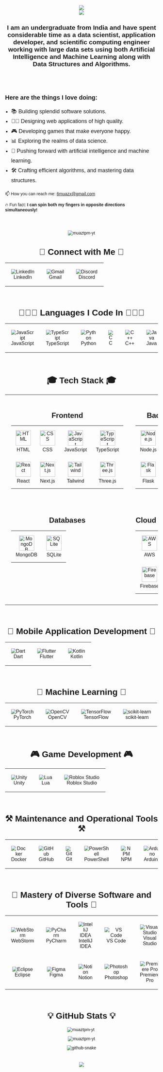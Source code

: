 <head>
  <link href="https://fonts.googleapis.com/css2?family=Poppins:wght@400;700&display=swap" rel="stylesheet">
</head>

<div style="font-family: 'Poppins', sans-serif;">
  <h1 align="center">
    <img src="https://readme-typing-svg.herokuapp.com?font=Poppins&weight=700&size=35&duration=2000&pause=1000&color=4169E1&center=true&vCenter=true&width=435&lines=Hello+World!+%F0%9F%91%8B" /> <br>
    <img src="https://readme-typing-svg.herokuapp.com?font=Poppins&weight=700&size=35&duration=2000&pause=1000&color=4169E1&center=true&vCenter=true&width=550&lines=I'm+Muaz+Ismail+Mohammed!" /> <br>
  </h1>

  <h2 align="center">
    I am an undergraduate from India and have spent considerable time as a data scientist, application developer, and scientific computing engineer working with large data sets using both Artificial Intelligence and Machine Learning along with Data Structures and Algorithms.<br/>&nbsp;
  </h2>

  <br/>

  <div style="margin-top: 30px;">
      <h3 align="left" style="margin-bottom: 15px; font-size: 20px; font-weight: bold;">Here are the things I love doing:</h3>
      <ul style="padding-left: 20px; font-size: 18px; line-height: 1.8;">
          <li>📚 Building splendid software solutions.</li>
          <li>👩🏿 Designing web applications of high quality.</li>
          <li>🎮 Developing games that make everyone happy.</li>
          <li>📊 Exploring the realms of data science.</li>
          <li>🧠 Pushing forward with artificial intelligence and machine learning.</li>
          <li>🛠️ Crafting efficient algorithms, and mastering data structures.</li>
      </ul>
  </div>


  <div style="margin-bottom: 30px;">
      <p>
      📫 How you can reach me: <a href="mailto:6muazx@gmail.com">6muazx@gmail.com</a>
      </p>
      <p>🔥 Fun fact: <strong>I can spin both my fingers in opposite directions simultaneously!</strong></p>
  </div>

  <br/>

  <p align="center">
    <img src="https://komarev.com/ghpvc/?username=muaztpm-yt&label=Profile%20views&color=0e75b6&style=flat" alt="muaztpm-yt" />
  </p>

  <h1 align="center">🔗 Connect with Me 🔗</h1>
  <table align="center" style="border-collapse: collapse; border-spacing: 0;">
    <tr>
      <td align="center" style="border: none; padding: 20px;">
        <img src="https://skillicons.dev/icons?i=linkedin" alt="LinkedIn" />
        <br>
        LinkedIn
      </td>
      <td align="center" style="border: none; padding: 20px;">
        <img src="https://skillicons.dev/icons?i=gmail" alt="Gmail" />
        <br>
        Gmail
      </td>
      <td align="center" style="border: none; padding: 20px;">
        <img src="https://skillicons.dev/icons?i=discord" alt="Discord" />
        <br>
        Discord
      </td>
    </tr>
  </table>

  <div align="center">

  <br/>

  <h1 align="center">👨🏻‍💻 Languages I Code In 👨🏻‍💻</h1>
  <table align="center" style="border-collapse: collapse; border-spacing: 0;">
    <tr>
      <td align="center" style="border: none; padding: 20px;">
        <img src="https://skillicons.dev/icons?i=javascript" alt="JavaScript" />
        <br>
        JavaScript
      </td>
      <td align="center" style="border: none; padding: 20px;">
        <img src="https://skillicons.dev/icons?i=typescript" alt="TypeScript" />
        <br>
        TypeScript
      </td>
      <td align="center" style="border: none; padding: 20px;">
        <img src="https://skillicons.dev/icons?i=python" alt="Python" />
        <br>
        Python
      </td>
      <td align="center" style="border: none; padding: 20px;">
        <img src="https://skillicons.dev/icons?i=c" alt="C" />
        <br>
        C
      </td>
      <td align="center" style="border: none; padding: 20px;">
        <img src="https://skillicons.dev/icons?i=cpp" alt="C++" />
        <br>
        C++
      </td>
      <td align="center" style="border: none; padding: 20px;">
        <img src="https://skillicons.dev/icons?i=java" alt="Java" />
        <br>
        Java
      </td>
    </tr>
  </table>

  <br/>

<h1 align="center">🎓 Tech Stack 🎓</h1>

<table align="center" width="100%">
  <tr>
    <!-- Frontend Section -->
    <td align="center" style="vertical-align: top; padding: 20px;">
      <div align="center">
        <h2>Frontend</h2>
        <table align="center">
          <tr>
            <td align="center" style="padding: 15px; text-align: center;">
              <img src="https://skillicons.dev/icons?i=html" alt="HTML" style="width: 50px; height: 50px;" />
              <br><span style="display: block; margin-top: 5px;">HTML</span>
            </td>
            <td align="center" style="padding: 15px; text-align: center;">
              <img src="https://skillicons.dev/icons?i=css" alt="CSS" style="width: 50px; height: 50px;" />
              <br><span style="display: block; margin-top: 5px;">CSS</span>
            </td>
            <td align="center" style="padding: 15px; text-align: center;">
              <img src="https://skillicons.dev/icons?i=js" alt="JavaScript" style="width: 50px; height: 50px;" />
              <br><span style="display: block; margin-top: 5px;">JavaScript</span>
            </td>
            <td align="center" style="padding: 15px; text-align: center;">
              <img src="https://skillicons.dev/icons?i=typescript" alt="TypeScript" style="width: 50px; height: 50px;" />
              <br><span style="display: block; margin-top: 5px;">TypeScript</span>
            </td>
          </tr>
          <tr>
            <td align="center" style="padding: 15px; text-align: center;">
              <img src="https://skillicons.dev/icons?i=react" alt="React" style="width: 50px; height: 50px;" />
              <br><span style="display: block; margin-top: 5px;">React</span>
            </td>
            <td align="center" style="padding: 15px; text-align: center;">
              <img src="https://skillicons.dev/icons?i=nextjs" alt="Next.js" style="width: 50px; height: 50px;" />
              <br><span style="display: block; margin-top: 5px;">Next.js</span>
            </td>
            <td align="center" style="padding: 15px; text-align: center;">
              <img src="https://skillicons.dev/icons?i=tailwind" alt="Tailwind" style="width: 50px; height: 50px;" />
              <br><span style="display: block; margin-top: 5px;">Tailwind</span>
            </td>
            <td align="center" style="padding: 15px; text-align: center;">
              <img src="https://skillicons.dev/icons?i=threejs" alt="Three.js" style="width: 50px; height: 50px;" />
              <br><span style="display: block; margin-top: 5px;">Three.js</span>
            </td>
          </tr>
        </table>
      </div>
    </td>
    <td align="center" style="vertical-align: top; padding: 20px;">
      <div align="center">
        <h2>Backend</h2>
        <table align="center">
          <tr>
            <td align="center" style="padding: 15px; text-align: center;">
              <img src="https://skillicons.dev/icons?i=nodejs" alt="Node.js" style="width: 50px; height: 50px;" />
              <br><span style="display: block; margin-top: 5px;">Node.js</span>
            </td>
            <td align="center" style="padding: 15px; text-align: center;">
              <img src="https://skillicons.dev/icons?i=django" alt="Django" style="width: 50px; height: 50px;" />
              <br><span style="display: block; margin-top: 5px;">Django</span>
            </td>
          </tr>
          <tr>
            <td align="center" style="padding: 15px; text-align: center;">
              <img src="https://skillicons.dev/icons?i=flask" alt="Flask" style="width: 50px; height: 50px;" />
              <br><span style="display: block; margin-top: 5px;">Flask</span>
            </td>
            <td align="center" style="padding: 15px; text-align: center;">
              <img src="https://skillicons.dev/icons?i=mysql" alt="MySQL" style="width: 50px; height: 50px;" />
              <br><span style="display: block; margin-top: 5px;">MySQL</span>
            </td>
          </tr>
        </table>
      </div>
    </td>
  </tr>

  <tr>
    <!-- Databases Section -->
    <td align="center" style="vertical-align: top; padding: 20px;">
      <div align="center">
        <h2>Databases</h2>
        <table align="center">
          <tr>
            <td align="center" style="padding: 15px; text-align: center;">
              <img src="https://skillicons.dev/icons?i=mongodb" alt="MongoDB" style="width: 50px; height: 50px;" />
              <br><span style="display: block; margin-top: 5px;">MongoDB</span>
            </td>
            <td align="center" style="padding: 15px; text-align: center;">
              <img src="https://skillicons.dev/icons?i=sqlite" alt="SQLite" style="width: 50px; height: 50px;" />
              <br><span style="display: block; margin-top: 5px;">SQLite</span>
            </td>
          </tr>
        </table>
      </div>
    </td>
    <td align="center" style="vertical-align: top; padding: 20px;">
      <div align="center">
        <h2>Cloud Services</h2>
        <table align="center">
          <tr>
            <td align="center" style="padding: 15px; text-align: center;">
              <img src="https://skillicons.dev/icons?i=aws" alt="AWS" style="width: 50px; height: 50px;" />
              <br><span style="display: block; margin-top: 5px;">AWS</span>
            </td>
            <td align="center" style="padding: 15px; text-align: center;">
              <img src="https://skillicons.dev/icons?i=azure" alt="Azure" style="width: 50px; height: 50px;" />
              <br><span style="display: block; margin-top: 5px;">Azure</span>
            </td>
          </tr>
          <tr>
            <td align="center" style="padding: 15px; text-align: center;">
              <img src="https://skillicons.dev/icons?i=firebase" alt="Firebase" style="width: 50px; height: 50px;" />
              <br><span style="display: block; margin-top: 5px;">Firebase</span>
            </td>
            <td align="center" style="padding: 15px; text-align: center;">
              <img src="https://skillicons.dev/icons?i=heroku" alt="Heroku" style="width: 50px; height: 50px;" />
              <br><span style="display: block; margin-top: 5px;">Heroku</span>
            </td>
          </tr>
        </table>
      </div>
    </td>
  </tr>
</table>


<br/>

<h1 align="center">📱 Mobile Application Development 📱</h1>
<table align="center" style="border-collapse: collapse; border-spacing: 0;">
  <tr>
    <td align="center" style="border: none; padding: 20px;">
      <img src="https://skillicons.dev/icons?i=dart" alt="Dart" />
      <br>
      Dart
    </td>
    <td align="center" style="border: none; padding: 20px;">
      <img src="https://skillicons.dev/icons?i=flutter" alt="Flutter" />
      <br>
      Flutter
    </td>
    <td align="center" style="border: none; padding: 20px;">
      <img src="https://skillicons.dev/icons?i=kotlin" alt="Kotlin" />
      <br>
      Kotlin
    </td>
  </tr>
</table>

<br/>

<h1 align="center">🤖 Machine Learning 🤖</h1>
<table align="center" style="border-collapse: collapse; border-spacing: 0;">
  <tr>
    <td align="center" style="border: none; padding: 20px;">
      <img src="https://skillicons.dev/icons?i=pytorch" alt="PyTorch" />
      <br>
      PyTorch
    </td>
    <td align="center" style="border: none; padding: 20px;">
      <img src="https://skillicons.dev/icons?i=opencv" alt="OpenCV" />
      <br>
      OpenCV
    </td>
    <td align="center" style="border: none; padding: 20px;">
      <img src="https://skillicons.dev/icons?i=tensorflow" alt="TensorFlow" />
      <br>
      TensorFlow
    </td>
    <td align="center" style="border: none; padding: 20px;">
      <img src="https://skillicons.dev/icons?i=sklearn" alt="scikit-learn" />
      <br>
      scikit-learn
    </td>
  </tr>
</table>

<br/>

<h1 align="center">🎮 Game Development 🎮</h1>
<table align="center" style="border-collapse: collapse; border-spacing: 0;">
  <tr>
    <td align="center" style="border: none; padding: 20px;">
      <img src="https://skillicons.dev/icons?i=unity" alt="Unity" />
      <br>
      Unity
    </td>
    <td align="center" style="border: none; padding: 20px;">
      <img src="https://skillicons.dev/icons?i=lua" alt="Lua" />
      <br>
      Lua
    </td>
    <td align="center" style="border: none; padding: 20px;">
      <img src="https://skillicons.dev/icons?i=robloxstudio" alt="Roblox Studio" />
      <br>
      Roblox Studio
    </td>
  </tr>
</table>

<br/>

<h1 align="center">⚒️ Maintenance and Operational Tools ⚒️</h1>
<table align="center" style="border-collapse: collapse; border-spacing: 0;">
  <tr>
    <td align="center" style="border: none; padding: 20px;">
      <img src="https://skillicons.dev/icons?i=docker" alt="Docker" />
      <br>
      Docker
    </td>
    <td align="center" style="border: none; padding: 20px;">
      <img src="https://skillicons.dev/icons?i=github" alt="GitHub" />
      <br>
      GitHub
    </td>
    <td align="center" style="border: none; padding: 20px;">
      <img src="https://skillicons.dev/icons?i=git" alt="Git" />
      <br>
      Git
    </td>
    <td align="center" style="border: none; padding: 20px;">
      <img src="https://skillicons.dev/icons?i=powershell" alt="PowerShell" />
      <br>
      PowerShell
    </td>
    <td align="center" style="border: none; padding: 20px;">
      <img src="https://skillicons.dev/icons?i=npm" alt="NPM" />
      <br>
      NPM
    </td>
    <td align="center" style="border: none; padding: 20px;">
      <img src="https://skillicons.dev/icons?i=arduino" alt="Arduino" />
      <br>
      Arduino
    </td>
    <td align="center" style="border: none; padding: 20px;">
      <img src="https://skillicons.dev/icons?i=bash" alt="Bash" />
      <br>
      Bash
    </td>
  </tr>
</table>

<br/>

<h1 align="center">👑 Mastery of Diverse Software and Tools 👑</h1>
<table align="center" style="border-collapse: collapse; border-spacing: 0;">
  <tr>
    <td align="center" style="border: none; padding: 20px;">
      <img src="https://skillicons.dev/icons?i=webstorm" alt="WebStorm" />
      <br>
      WebStorm
    </td>
    <td align="center" style="border: none; padding: 20px;">
      <img src="https://skillicons.dev/icons?i=pycharm" alt="PyCharm" />
      <br>
      PyCharm
    </td>
    <td align="center" style="border: none; padding: 20px;">
      <img src="https://skillicons.dev/icons?i=idea" alt="IntelliJ IDEA" />
      <br>
      IntelliJ IDEA
    </td>
    <td align="center" style="border: none; padding: 20px;">
      <img src="https://skillicons.dev/icons?i=vscode" alt="VS Code" />
      <br>
      VS Code
    </td>
    <td align="center" style="border: none; padding: 20px;">
      <img src="https://skillicons.dev/icons?i=visualstudio" alt="Visual Studio" />
      <br>
      Visual Studio
    </td>
    <td align="center" style="border: none; padding: 20px;">
      <img src="https://skillicons.dev/icons?i=anaconda" alt="Anaconda" />
      <br>
      Anaconda
    </td>
    <td align="center" style="border: none; padding: 20px;">
      <img src="https://skillicons.dev/icons?i=atom" alt="Atom" />
      <br>
      Atom
    </td>
    <td align="center" style="border: none; padding: 20px;">
      <img src="https://skillicons.dev/icons?i=blender" alt="Blender" />
      <br>
      Blender
    </td>
    <td align="center" style="border: none; padding: 20px;">
      <img src="https://skillicons.dev/icons?i=bots" alt="Bots" />
      <br>
      Bots
    </td>
  </tr>
  <tr>
    <td align="center" style="border: none; padding: 20px;">
      <img src="https://skillicons.dev/icons?i=eclipse" alt="Eclipse" />
      <br>
      Eclipse
    </td>
    <td align="center" style="border: none; padding: 20px;">
      <img src="https://skillicons.dev/icons?i=figma" alt="Figma" />
      <br>
      Figma
    </td>
    <td align="center" style="border: none; padding: 20px;">
      <img src="https://skillicons.dev/icons?i=notion" alt="Notion" />
      <br>
      Notion
    </td>
    <td align="center" style="border: none; padding: 20px;">
      <img src="https://skillicons.dev/icons?i=ps" alt="Photoshop" />
      <br>
      Photoshop
    </td>
    <td align="center" style="border: none; padding: 20px;">
      <img src="https://skillicons.dev/icons?i=pr" alt="Premiere Pro" />
      <br>
      Premiere Pro
    </td>
    <td align="center" style="border: none; padding: 20px;">
      <img src="https://skillicons.dev/icons?i=ae" alt="After Effects" />
      <br>
      After Effects
    </td>
    <td align="center" style="border: none; padding: 20px;">
      <img src="https://skillicons.dev/icons?i=sublime" alt="Sublime Text" />
      <br>
      Sublime Text
    </td>
    <td align="center" style="border: none; padding: 20px;">
      <img src="https://skillicons.dev/icons?i=windows" alt="Windows" />
      <br>
      Windows
    </td>
    <td align="center" style="border: none; padding: 20px;">
      <img src="https://skillicons.dev/icons?i=replit" alt="Replit" />
      <br>
      Replit
    </td>
  </tr>
</table>

<br/>

  <div align="center">
    <h1 align="center">💡 GitHub Stats 💡</h1>
    <p align="center">
      <img align="center" src="https://github-readme-stats.vercel.app/api/top-langs?username=muaztpm-yt&show_icons=true&locale=en&layout=compact" alt="muaztpm-yt" />&nbsp;
    </p>
    <p align="center">
      <img align="center" src="https://github-readme-stats.vercel.app/api?username=muaztpm-yt&show_icons=true&locale=en" alt="muaztpm-yt" />
    </p>
    <picture>
      <source media="(prefers-color-scheme: dark)" srcset="https://raw.githubusercontent.com/tobiasmeyhoefer/tobiasmeyhoefer/output/github-snake-dark.svg" />
      <source media="(prefers-color-scheme: light)" srcset="https://raw.githubusercontent.com/tobiasmeyhoefer/tobiasmeyhoefer/output/github-snake.svg" />
      <img alt="github-snake" src="https://raw.githubusercontent.com/tobiasmeyhoefer/tobiasmeyhoefer/output/github-snake.svg" />
    </picture><h1 align="center">
        <img src="https://readme-typing-svg.herokuapp.com?font=Poppins&weight=700&size=35&duration=2500&pause=1000&color=4169E1&center=true&vCenter=true&width=550&height=70&lines=Goodbye+World!+%F0%9F%91%8B""https://readme-typing-svg.herokuapp.com?font=Poppins&weight=700&size=35&duration=2000&pause=1000&color=4169E1&center=true&vCenter=true&width=550&lines=Goodbye+World!+%F0%9F%91%8B" />
    </h1>
</div>
